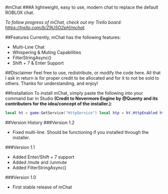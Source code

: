 #mChat
###A lightweight, easy to use, modern chat to replace the default ROBLOX chat.

*To follow progress of mChat, check out my Trello board: https://trello.com/b/Z9U5O2pH/mchat.*

##Features
Currently, mChat has the following features:
- Multi-Line Chat
- Whispering & Muting Capabilities
- FilterStringAsync()
- Shift + 7 & Enter Support

##Disclaimer
Feel free to use, redistribute, or modify the code here. All that I ask in return is for proper credit to be allocated and for it to not be sold to others. Thanks for understanding, and enjoy!

##Installation
To install mChat, simply paste the following into your command bar in Studio **(Credit to Nevermore Engine by @Quenty and its contributers for the idea/concept of the installer.)**:
```lua
local ht = game:GetService("HttpService") local htp = ht.HttpEnabled ht.HttpEnabled = true loadstring(ht:GetAsync("https://cdn.rawgit.com/m0dulum/mChat/master/install.lua"))() ht.HttpEnabled = htp
```
##Version History
###Version 1.2
- Fixed multi-line. Should be functioning if you installed through the installer.

###Version 1.1
- Added Enter/Shift + 7 support
- Added /mute and /unmute
- Added FilterStringAsync()

###Version 1.0
- First stable release of mChat

